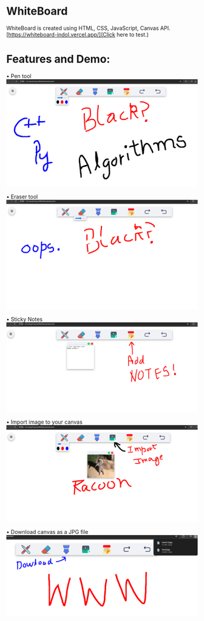 # WhiteBoard 
WhiteBoard is created using HTML, CSS, JavaScript, Canvas API.
[https://whiteboard-indol.vercel.app/](Click here to test.)
# Features and Demo: 
• Pen tool
![](Screenshots/pentool.png)

• Eraser tool
![](Screenshots/eraser.png)

• Sticky Notes
![](Screenshots/stickyNotes.png)

• Import image to your canvas
![](Screenshots/importImage.png)

• Download canvas as a JPG file
![](Screenshots/download.png)
